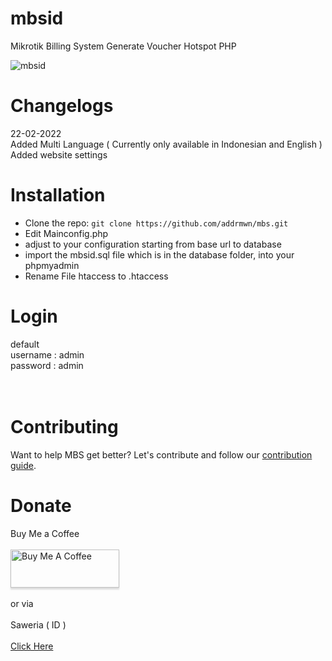 # mbsid

Mikrotik Billing System Generate Voucher Hotspot PHP

![mbsid](https://user-images.githubusercontent.com/50067501/155041341-c3da864a-3f37-4fa5-835b-4bc5ad03a3c6.png)

# Changelogs

22-02-2022 <br>
Added Multi Language ( Currently only available in Indonesian and English )<br>
Added website settings

# Installation

- Clone the repo: `git clone https://github.com/addrmwn/mbs.git`
- Edit Mainconfig.php
- adjust to your configuration starting from base url to database
- import the mbsid.sql file which is in the database folder, into your phpmyadmin
- Rename File htaccess to .htaccess

# Login

default <br>
username : admin <br>
password : admin <br>
<br>
<br>

# Contributing

Want to help MBS get better? Let's contribute and follow our [contribution guide](https://github.com/addrmwn/mbs/blob/master/CONTRIBUTING.md).

# Donate

Buy Me a Coffee
<br><br>
<a href="https://www.buymeacoffee.com/addrmwn" ><img src="https://www.buymeacoffee.com/assets/img/custom_images/orange_img.png" alt="Buy Me A Coffee" style="height: 61px !important;width: 174px !important;box-shadow: 0px 3px 2px 0px rgba(190, 190, 190, 0.5) !important;" ></a><br><br>
or via <br> <br> Saweria ( ID ) <br><br>
<a href="https://saweria.co/addrmwn">Click Here</a>
